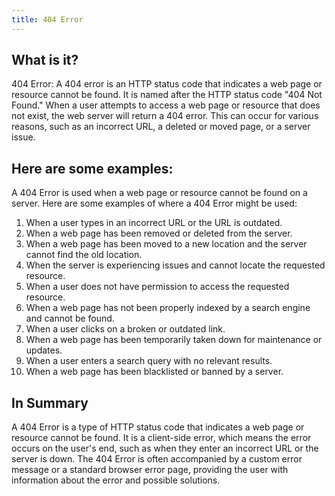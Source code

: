 ```yaml
---
title: 404 Error
---
```




## What is it?

404 Error: A 404 error is an HTTP status code that indicates a web page or resource cannot be found. It is named after the HTTP status code "404 Not Found." When a user attempts to access a web page or resource that does not exist, the web server will return a 404 error. This can occur for various reasons, such as an incorrect URL, a deleted or moved page, or a server issue.

## Here are some examples:

A 404 Error is used when a web page or resource cannot be found on a server. Here are some examples of where a 404 Error might be used:

1. When a user types in an incorrect URL or the URL is outdated.
2. When a web page has been removed or deleted from the server.
3. When a web page has been moved to a new location and the server cannot find the old location.
4. When the server is experiencing issues and cannot locate the requested resource.
5. When a user does not have permission to access the requested resource.
6. When a web page has not been properly indexed by a search engine and cannot be found.
7. When a user clicks on a broken or outdated link.
8. When a web page has been temporarily taken down for maintenance or updates.
9. When a user enters a search query with no relevant results.
10. When a web page has been blacklisted or banned by a server.

## In Summary

A 404 Error is a type of HTTP status code that indicates a web page or resource cannot be found. It is a client-side error, which means the error occurs on the user's end, such as when they enter an incorrect URL or the server is down. The 404 Error is often accompanied by a custom error message or a standard browser error page, providing the user with information about the error and possible solutions.